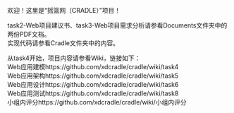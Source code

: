 欢迎！这里是“摇篮网（CRADLE）”项目！

task2-Web项目建议书、task3-Web项目需求分析请参看Documents文件夹中的两份PDF文档。<br>
实现代码请参看Cradle文件夹中的内容。

从task4开始，项目内容请参看Wiki，链接如下：<br>
Web应用建模https://github.com/xdcradle/cradle/wiki/task4<br>
Web应用架构https://github.com/xdcradle/cradle/wiki/task5<br>
Web应用设计https://github.com/xdcradle/cradle/wiki/task6<br>
Web应用测试https://github.com/xdcradle/cradle/wiki/task8<br>
小组内评分https://github.com/xdcradle/cradle/wiki/小组内评分<br>

